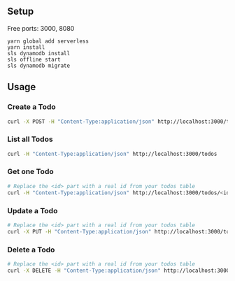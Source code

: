 ## Setup
Free ports: 3000, 8080
```
yarn global add serverless
yarn install
sls dynamodb install
sls offline start
sls dynamodb migrate
```

## Usage
### Create a Todo
```bash
curl -X POST -H "Content-Type:application/json" http://localhost:3000/todos --data '{ "text": "Learn Serverless" }'
```
### List all Todos
```bash
curl -H "Content-Type:application/json" http://localhost:3000/todos
```
### Get one Todo
```bash
# Replace the <id> part with a real id from your todos table
curl -H "Content-Type:application/json" http://localhost:3000/todos/<id>
```
### Update a Todo
```bash
# Replace the <id> part with a real id from your todos table
curl -X PUT -H "Content-Type:application/json" http://localhost:3000/todos/<id> --data '{ "text": "Learn Serverless", "checked": true }'
```
### Delete a Todo
```bash
# Replace the <id> part with a real id from your todos table
curl -X DELETE -H "Content-Type:application/json" http://localhost:3000/todos/<id>
```
